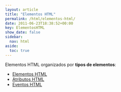```yaml
---
layout: article
title: "Elementos HTML"
permalink: /html/elementos-html/
date: 2011-06-23T18:38:52+00:00
key: ElementosHTML
show_date: false
sidebar:
  nav: html
aside:
  toc: true
---
```


Elementos HTML organizados por **tipos de elementos**: 

<ul>
  <li><a href="/html/tag/elemento-html/">Elementos HTML</a></li>
  <li><a href="/html/tag/atributo-html/">Atributos HTML</a></li>
  <li><a href="/html/tag/evento-html/">Eventos HTML</a></li>
</ul>
